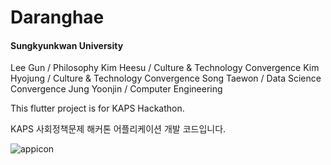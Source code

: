 # Daranghae

#### Sungkyunkwan University

Lee Gun / Philosophy
Kim Heesu / Culture & Technology Convergence
Kim Hyojung / Culture & Technology Convergence
Song Taewon / Data Science Convergence
Jung Yoonjin / Computer Engineering


This flutter project is for KAPS Hackathon.

KAPS 사회정책문제 해커톤 어플리케이션 개발 코드입니다.

![appicon](https://github.com/YoonJinJung/KAPS-/assets/127393336/2b473ad8-7d98-40e5-be10-a8a71138751d)
